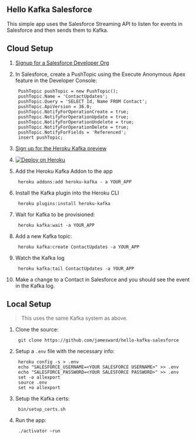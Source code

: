 Hello Kafka Salesforce
----------------------

This simple app uses the Salesforce Streaming API to listen for events in Salesforce and then sends them to Kafka.

## Cloud Setup

1. [Signup for a Salesforce Developer Org](https://developer.salesforce.com/signup)
1. In Salesforce, create a PushTopic using the Execute Anonymous Apex feature in the Developer Console:

        PushTopic pushTopic = new PushTopic();
        pushTopic.Name = 'ContactUpdates';
        pushTopic.Query = 'SELECT Id, Name FROM Contact';
        pushTopic.ApiVersion = 36.0;
        pushTopic.NotifyForOperationCreate = true;
        pushTopic.NotifyForOperationUpdate = true;
        pushTopic.NotifyForOperationUndelete = true;
        pushTopic.NotifyForOperationDelete = true;
        pushTopic.NotifyForFields = 'Referenced';
        insert pushTopic;

1. [Sign up for the Heroku Kafka preview](https://www.heroku.com/kafka)
1. [![Deploy on Heroku](https://www.herokucdn.com/deploy/button.svg)](https://heroku.com/deploy)
1. Add the Heroku Kafka Addon to the app

        heroku addons:add heroku-kafka - a YOUR_APP

1. Install the Kafka plugin into the Heroku CLI

        heroku plugins:install heroku-kafka

1. Wait for Kafka to be provisioned:

        heroku kafka:wait -a YOUR_APP

1. Add a new Kafka topic:

        heroku kafka:create ContactUpdates -a YOUR_APP

1. Watch the Kafka log

        heroku kafka:tail ContactUpdates -a YOUR_APP

1. Make a change to a Contact in Salesforce and you should see the event in the Kafka log.


## Local Setup

> This uses the same Kafka system as above.

1. Clone the source:

        git clone https://github.com/jamesward/hello-kafka-salesforce

1. Setup a `.env` file with the necessary info:

        heroku config -s > .env
        echo "SALESFORCE_USERNAME=<YOUR SALESFORCE USERNAME>" >> .env
        echo "SALESFORCE_PASSWORD=<YOUR SALESFORCE PASSWORD>" >> .env
        set -o allexport
        source .env
        set +o allexport

1. Setup the Kafka certs:

        bin/setup_certs.sh

1. Run the app:

        ./activator ~run

